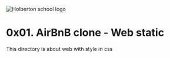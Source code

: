 ![Holberton school logo](https://storage.googleapis.com/www-paredro-com/uploads/2019/03/El-logo-de-Airbnb-es-el-si%CC%81mbolo-de-la-gente-lugares-amor-y-un-22A22.jpg)
# 0x01. AirBnB clone - Web static
This directory is about web with style in css
